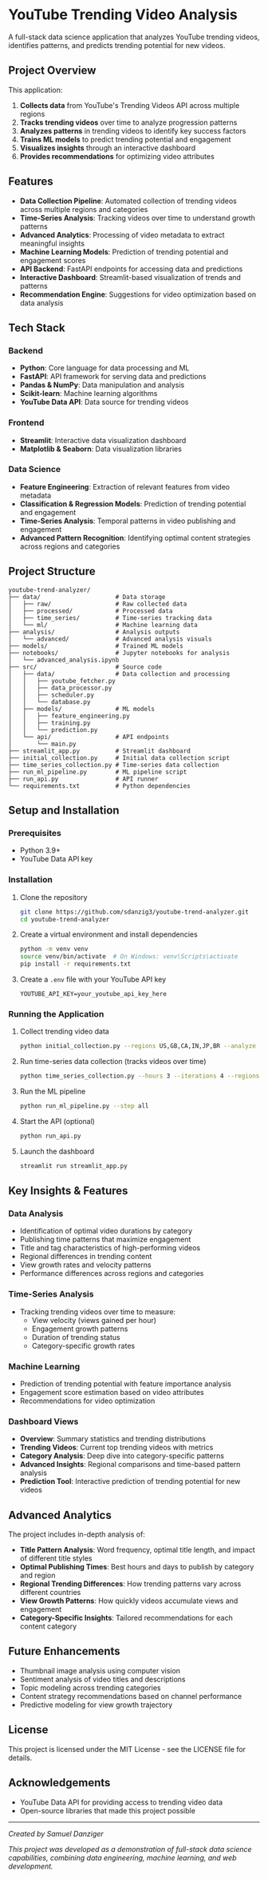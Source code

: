 # YouTube Trending Video Analysis

A full-stack data science application that analyzes YouTube trending videos, identifies patterns, and predicts trending potential for new videos.

## Project Overview

This application:

1. **Collects data** from YouTube's Trending Videos API across multiple regions
2. **Tracks trending videos** over time to analyze progression patterns
3. **Analyzes patterns** in trending videos to identify key success factors
4. **Trains ML models** to predict trending potential and engagement
5. **Visualizes insights** through an interactive dashboard
6. **Provides recommendations** for optimizing video attributes

## Features

- **Data Collection Pipeline**: Automated collection of trending videos across multiple regions and categories
- **Time-Series Analysis**: Tracking videos over time to understand growth patterns
- **Advanced Analytics**: Processing of video metadata to extract meaningful insights
- **Machine Learning Models**: Prediction of trending potential and engagement scores
- **API Backend**: FastAPI endpoints for accessing data and predictions
- **Interactive Dashboard**: Streamlit-based visualization of trends and patterns
- **Recommendation Engine**: Suggestions for video optimization based on data analysis

## Tech Stack

### Backend
- **Python**: Core language for data processing and ML
- **FastAPI**: API framework for serving data and predictions
- **Pandas & NumPy**: Data manipulation and analysis
- **Scikit-learn**: Machine learning algorithms
- **YouTube Data API**: Data source for trending videos

### Frontend
- **Streamlit**: Interactive data visualization dashboard
- **Matplotlib & Seaborn**: Data visualization libraries

### Data Science
- **Feature Engineering**: Extraction of relevant features from video metadata
- **Classification & Regression Models**: Prediction of trending potential and engagement
- **Time-Series Analysis**: Temporal patterns in video publishing and engagement
- **Advanced Pattern Recognition**: Identifying optimal content strategies across regions and categories

## Project Structure

```
youtube-trend-analyzer/
├── data/                     # Data storage
│   ├── raw/                  # Raw collected data
│   ├── processed/            # Processed data
│   ├── time_series/          # Time-series tracking data
│   └── ml/                   # Machine learning data
├── analysis/                 # Analysis outputs
│   └── advanced/             # Advanced analysis visuals
├── models/                   # Trained ML models
├── notebooks/                # Jupyter notebooks for analysis
│   └── advanced_analysis.ipynb
├── src/                      # Source code
│   ├── data/                 # Data collection and processing
│   │   ├── youtube_fetcher.py
│   │   ├── data_processor.py
│   │   ├── scheduler.py
│   │   └── database.py
│   ├── models/               # ML models
│   │   ├── feature_engineering.py
│   │   ├── training.py
│   │   └── prediction.py
│   └── api/                  # API endpoints
│       └── main.py
├── streamlit_app.py          # Streamlit dashboard
├── initial_collection.py     # Initial data collection script
├── time_series_collection.py # Time-series data collection
├── run_ml_pipeline.py        # ML pipeline script
├── run_api.py                # API runner
└── requirements.txt          # Python dependencies
```

## Setup and Installation

### Prerequisites

- Python 3.9+
- YouTube Data API key

### Installation

1. Clone the repository
   ```bash
   git clone https://github.com/sdanzig3/youtube-trend-analyzer.git
   cd youtube-trend-analyzer
   ```

2. Create a virtual environment and install dependencies
   ```bash
   python -m venv venv
   source venv/bin/activate  # On Windows: venv\Scripts\activate
   pip install -r requirements.txt
   ```

3. Create a `.env` file with your YouTube API key
   ```
   YOUTUBE_API_KEY=your_youtube_api_key_here
   ```

### Running the Application

1. Collect trending video data
   ```bash
   python initial_collection.py --regions US,GB,CA,IN,JP,BR --analyze --enhanced
   ```

2. Run time-series data collection (tracks videos over time)
   ```bash
   python time_series_collection.py --hours 3 --iterations 4 --regions US,GB
   ```

3. Run the ML pipeline
   ```bash
   python run_ml_pipeline.py --step all
   ```

4. Start the API (optional)
   ```bash
   python run_api.py
   ```

5. Launch the dashboard
   ```bash
   streamlit run streamlit_app.py
   ```

## Key Insights & Features

### Data Analysis

- Identification of optimal video durations by category
- Publishing time patterns that maximize engagement
- Title and tag characteristics of high-performing videos
- Regional differences in trending content
- View growth rates and velocity patterns
- Performance differences across regions and categories

### Time-Series Analysis

- Tracking trending videos over time to measure:
  - View velocity (views gained per hour)
  - Engagement growth patterns
  - Duration of trending status
  - Category-specific growth rates

### Machine Learning

- Prediction of trending potential with feature importance analysis
- Engagement score estimation based on video attributes
- Recommendations for video optimization

### Dashboard Views

- **Overview**: Summary statistics and trending distributions
- **Trending Videos**: Current top trending videos with metrics
- **Category Analysis**: Deep dive into category-specific patterns
- **Advanced Insights**: Regional comparisons and time-based pattern analysis
- **Prediction Tool**: Interactive prediction of trending potential for new videos

## Advanced Analytics

The project includes in-depth analysis of:

- **Title Pattern Analysis**: Word frequency, optimal title length, and impact of different title styles
- **Optimal Publishing Times**: Best hours and days to publish by category and region
- **Regional Trending Differences**: How trending patterns vary across different countries
- **View Growth Patterns**: How quickly videos accumulate views and engagement
- **Category-Specific Insights**: Tailored recommendations for each content category

## Future Enhancements

- Thumbnail image analysis using computer vision
- Sentiment analysis of video titles and descriptions
- Topic modeling across trending categories
- Content strategy recommendations based on channel performance
- Predictive modeling for view growth trajectory

## License

This project is licensed under the MIT License - see the LICENSE file for details.

## Acknowledgements

- YouTube Data API for providing access to trending video data
- Open-source libraries that made this project possible

---

*Created by Samuel Danziger* 

*This project was developed as a demonstration of full-stack data science capabilities, combining data engineering, machine learning, and web development.*